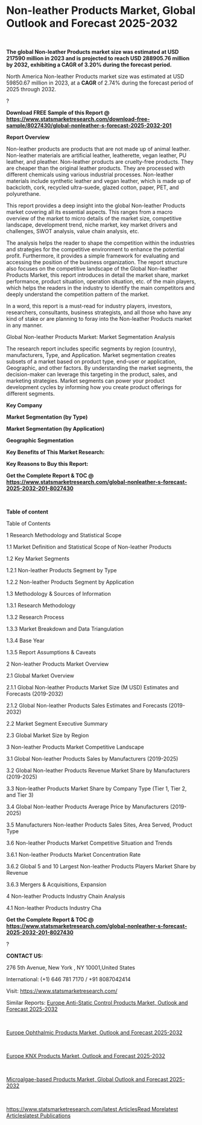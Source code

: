 <h1>Non-leather Products Market, Global Outlook and Forecast 2025-2032</h1><br/><p><strong>The global Non-leather Products market size was estimated at USD 217590 million in 2023 and is projected to reach USD 288905.76 million by 2032, exhibiting a <strong>CAGR</strong> of 3.20% during the forecast period.</strong></p>
 
 
 
 <p>North America Non-leather Products market size was estimated at USD 59850.67 million in 2023, at a <strong>CAGR</strong> of 2.74% during the forecast period of 2025 through 2032.</p>
 
 
 
 <p>? </p>
 
 
 
 <p><strong>Download FREE Sample of this Report @ <a href="https://www.statsmarketresearch.com/download-free-sample/8027430/global-nonleather-s-forecast-2025-2032-201">https://www.statsmarketresearch.com/download-free-sample/8027430/global-nonleather-s-forecast-2025-2032-201</a></strong></p>
 
 
 
 <p><strong>Report Overview</strong></p>
 
 
 
 <p>Non-leather products are products that are not made up of animal leather. Non-leather materials are artificial leather, leatherette, vegan leather, PU leather, and pleather. Non-leather products are cruelty-free products. They are cheaper than the original leather products. They are processed with different chemicals using various industrial processes. Non-leather materials include synthetic leather and vegan leather, which is made up of backcloth, cork, recycled ultra-suede, glazed cotton, paper, PET, and polyurethane.</p>
 
 
 
 <p>This report provides a deep insight into the global Non-leather Products market covering all its essential aspects. This ranges from a macro overview of the market to micro details of the market size, competitive landscape, development trend, niche market, key market drivers and challenges, SWOT analysis, value chain analysis, etc.</p>
 
 
 
 <p>The analysis helps the reader to shape the competition within the industries and strategies for the competitive environment to enhance the potential profit. Furthermore, it provides a simple framework for evaluating and accessing the position of the business organization. The report structure also focuses on the competitive landscape of the Global Non-leather Products Market, this report introduces in detail the market share, market performance, product situation, operation situation, etc. of the main players, which helps the readers in the industry to identify the main competitors and deeply understand the competition pattern of the market.</p>
 
 
 
 <p>In a word, this report is a must-read for industry players, investors, researchers, consultants, business strategists, and all those who have any kind of stake or are planning to foray into the Non-leather Products market in any manner.</p>
 
 
 
 <p>Global Non-leather Products Market: Market Segmentation Analysis</p>
 
 
 
 <p>The research report includes specific segments by region (country), manufacturers, Type, and Application. Market segmentation creates subsets of a market based on product type, end-user or application, Geographic, and other factors. By understanding the market segments, the decision-maker can leverage this targeting in the product, sales, and marketing strategies. Market segments can power your product development cycles by informing how you create product offerings for different segments.</p>
 
 
 
 <p><strong>Key Company</strong></p>
 
 
 
 <p><strong>Market Segmentation (by Type)</strong></p>
 
 
 
 <p><strong>Market Segmentation (<strong>by Application</strong>)</strong></p>
 
 
 
 <p><strong>Geographic Segmentation</strong></p>
 
 
 
 <p><strong>Key Benefits of This Market Research:</strong></p>
 
 
 
 <p><strong>Key <strong>Reasons to Buy</strong> this Report:</strong></p>
 
 
 
 <div><b>Get the Complete Report & TOC @ <a href="https://www.statsmarketresearch.com/global-nonleather-s-forecast-2025-2032-201-8027430">https://www.statsmarketresearch.com/global-nonleather-s-forecast-2025-2032-201-8027430</a></b></div>
 
 
 
 <p><br />
 
 <b>Table of content</b></p>
 
 
 
 <p>Table of Contents<br />
 
 1 Research Methodology and Statistical Scope<br />
 
 1.1 Market Definition and Statistical Scope of Non-leather Products<br />
 
 1.2 Key Market Segments<br />
 
 1.2.1 Non-leather Products Segment by Type<br />
 
 1.2.2 Non-leather Products Segment by Application<br />
 
 1.3 Methodology & Sources of Information<br />
 
 1.3.1 Research Methodology<br />
 
 1.3.2 Research Process<br />
 
 1.3.3 Market Breakdown and Data Triangulation<br />
 
 1.3.4 Base Year<br />
 
 1.3.5 Report Assumptions & Caveats<br />
 
 2 Non-leather Products Market Overview<br />
 
 2.1 Global Market Overview<br />
 
 2.1.1 Global Non-leather Products Market Size (M USD) Estimates and Forecasts (2019-2032)<br />
 
 2.1.2 Global Non-leather Products Sales Estimates and Forecasts (2019-2032)<br />
 
 2.2 Market Segment Executive Summary<br />
 
 2.3 Global Market Size by Region<br />
 
 3 Non-leather Products Market Competitive Landscape<br />
 
 3.1 Global Non-leather Products Sales by Manufacturers (2019-2025)<br />
 
 3.2 Global Non-leather Products Revenue Market Share by Manufacturers (2019-2025)<br />
 
 3.3 Non-leather Products Market Share by Company Type (Tier 1, Tier 2, and Tier 3)<br />
 
 3.4 Global Non-leather Products Average Price by Manufacturers (2019-2025)<br />
 
 3.5 Manufacturers Non-leather Products Sales Sites, Area Served, Product Type<br />
 
 3.6 Non-leather Products Market Competitive Situation and Trends<br />
 
 3.6.1 Non-leather Products Market Concentration Rate<br />
 
 3.6.2 Global 5 and 10 Largest Non-leather Products Players Market Share by Revenue<br />
 
 3.6.3 Mergers & Acquisitions, Expansion<br />
 
 4 Non-leather Products Industry Chain Analysis<br />
 
 4.1 Non-leather Products Industry Cha</p>
 
 
 
 <div><b>Get the Complete Report & TOC @ <a href="https://www.statsmarketresearch.com/global-nonleather-s-forecast-2025-2032-201-8027430">https://www.statsmarketresearch.com/global-nonleather-s-forecast-2025-2032-201-8027430</a></b></div>
 
 
 
 <p>? </p>
 
 
 
 <p><b>CONTACT US:</b><br />
 
 276 5th Avenue, New York , NY 10001,United States<br />
 
 International: (+1) 646 781 7170 / +91 8087042414<br />
 
 Visit: <a href="https://www.statsmarketresearch.com/">https://www.statsmarketresearch.com/</a><br />
 
 Similar Reports: <a href="https://www.statsmarketresearch.com/global-nonleather-s-forecast-2025-2032-201-8027430">Europe Anti-Static Control Products Market, Outlook and Forecast 2025-2032</a><br />
 
 <br />
 
 <a href="https://www.statsmarketresearch.com/global-nonleather-s-forecast-2025-2032-201-8027430">Europe Ophthalmic Products Market, Outlook and Forecast 2025-2032</a><br />
 
 <br />
 
 <a href="https://www.statsmarketresearch.com/global-nonleather-s-forecast-2025-2032-201-8027430">Europe KNX Products Market, Outlook and Forecast 2025-2032</a><br />
 
 <br />
 
 <a href="https://www.statsmarketresearch.com/global-nonleather-s-forecast-2025-2032-201-8027430">Microalgae-based Products Market, Global Outlook and Forecast 2025-2032</a><br />
 
 <br />
 
 <a href="https://gyeongbokgung.com">https://www.statsmarketresearch.com/</a><a href="https://hallyeomaritime.com">latest Articles</a><a href="https://jingwansa.com">Read More</a><a href="https://nguoiviet.jp/">latest Articles</a><a href="https://www.intelmarketresearch.com/">latest Publications</a></p>